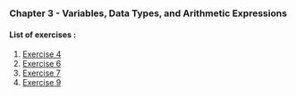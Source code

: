 ### Chapter 3 - Variables, Data Types, and Arithmetic Expressions

#### List of exercises :

1. [Exercise 4](https://github.com/j0mma/programming-languages/blob/main/C/book-answers/programming-in-c/chap3/Exercise3-4.c)
2. [Exercise 6](https://github.com/j0mma/programming-languages/blob/main/C/book-answers/programming-in-c/chap3/Exercise3-6.c)
3. [Exercise 7](https://github.com/j0mma/programming-languages/blob/main/C/book-answers/programming-in-c/chap3/Exercise3-7.c)
4. [Exercise 9](https://github.com/j0mma/programming-languages/blob/main/C/book-answers/programming-in-c/chap3/Exercise3-9.c)  


